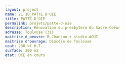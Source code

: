 ```yaml
---
layout: project
name: 21.10_PATTE D'OIE
title: PATTE D'OIE
permalink: projets/patte-d-oie
description: Rénovation du presbytère du Sacré Coeur
adresse: Toulouse (31)
maitrise_d_oeuvre: B.Chanson + studio.AQUI
maitrise d'ouvrage: Diocèse de Toulouse 
cout: 230 k€ H.T.
surface: 200 m2
etat: DCE en cours
---
```

